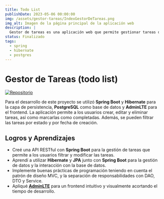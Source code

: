 ```yaml
---
title: Todo List
publishDate: 2023-05-06 00:00:00
img: /assets/gestor-tareas/IndexGestorDeTareas.png
img_alt: Imagen de la página principal de la aplicación web
description: |
  Gestor de tareas es una aplicación web que permite gestionar tareas de manera sencilla y rápida.
status: Finalizado
tags:
  - spring
  - hibernate
  - postgres
---
```

# Gestor de Tareas (todo list)
[![Repositorio](https://img.shields.io/badge/Repositorio-%23090b11?style=for-the-badge&logo=github&logoColor=white&labelColor=%23090b11)](https://github.com/J4F3ET/UD.ProgramacionAvanzada.ApiRestFull)

Para el desarrollo de este proyecto se utilizó **Spring Boot** y **Hibernate** para la capa de persistencia, **PostgreSQL** como base de datos y **AdminLTE** para el frontend. La aplicación permite a los usuarios crear, editar y eliminar tareas, así como marcarlas como completadas. Además, se pueden filtrar las tareas por estado y por fecha de creación.

## Logros y Aprendizajes
- Creé una API RESTful con **Spring Boot** para la gestión de tareas que permite a los usuarios filtrar y modificar las tareas.
- Aprendí a utilizar **Hibernate** y **JPA** junto con **Spring Boot** para la gestión de
datos y la interacción con la base de datos.
- Implemente buenas prácticas de programación teniendo en cuenta el patrón de
diseño MVC, y la separación de responsabilidades con DAO, DTO y Service.
- Apliqué **[AdminLTE](https://adminlte.io/)** para un frontend intuitivo y visualmente
acortando el tiempo de desarrollo.
